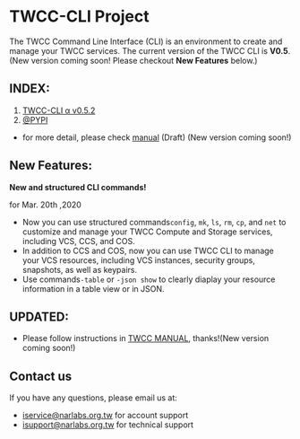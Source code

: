 # TWCC-CLI Project

The TWCC Command Line Interface (CLI) is an environment to create and manage your TWCC services. The current version of the TWCC CLI is **V0.5**. (New version coming soon! Please checkout **New Features** below.)

## INDEX: 
1. [TWCC-CLI α v0.5.2](https://github.com/TW-NCHC/TWCC-CLI/tree/v0.5.2) 
1. [@PYPI](https://pypi.org/project/TWCC-CLI/)

- for more detail, please check [manual](https://man.twcc.ai/@twccdocs/twcc-cli-v051) (Draft) (New version coming soon!)

## New Features:
**New and structured CLI commands!**

for Mar. 20th ,2020
  - Now you can use structured commands`config`, `mk`, `ls`, `rm`, `cp`, and `net` to customize and manage your TWCC Compute and Storage services, including VCS, CCS, and COS.
  - In addition to CCS and COS, now you can use TWCC CLI to manage your VCS resources, including VCS instances, security groups, snapshots, as well as keypairs.
  - Use commands`-table` or `-json show` to clearly diaplay your resource information in a table view or in JSON.

## UPDATED:
- Please follow instructions in [TWCC MANUAL](https://www.twcc.ai/#doc), thanks!(New version coming soon!)

## Contact us
If you have any questions, please email us at: 
- iservice@narlabs.org.tw for account support
- isupport@narlabs.org.tw for technical support
